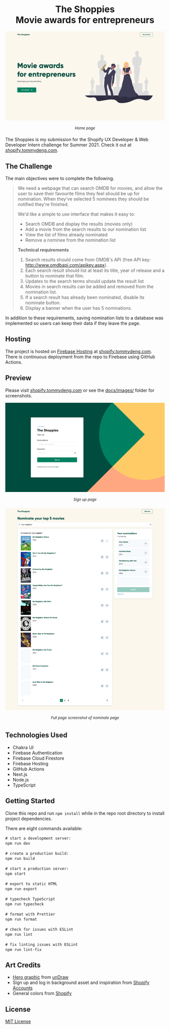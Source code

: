 <h1 align="center">
The Shoppies
<br />
Movie awards for entrepreneurs
</h1>

![Home page screenshot](docs/images/hero_desktop.png)

<p align="center"><sup><i>Home page</i></sup></p>

The Shoppies is my submission for the Shopify UX Developer & Web Developer Intern challenge for Summer 2021.
Check it out at [shopify.tommydeng.com](https://shopify.tommydeng.com/).

## The Challenge

The main objectives were to complete the following.

> We need a webpage that can search OMDB for movies, and allow the user to save their favourite films they feel should be up for nomination. When they've selected 5 nominees they should be notified they're finished.
>
> We'd like a simple to use interface that makes it easy to:
> - Search OMDB and display the results (movies only)
> - Add a movie from the search results to our nomination list
> - View the list of films already nominated
> - Remove a nominee from the nomination list
>
> **Technical requirements**
>
> 1. Search results should come from OMDB's API (free API key: http://www.omdbapi.com/apikey.aspx).
> 2. Each search result should list at least its title, year of release and a button to nominate that film.
> 3. Updates to the search terms should update the result list
> 4. Movies in search results can be added and removed from the nomination list.
> 5. If a search result has already been nominated, disable its nominate button.
> 6. Display a banner when the user has 5 nominations.

In addition to these requirements, saving nomination lists to a database was implemented so users can keep their data if they leave the page.

## Hosting

The project is hosted on [Firebase Hosting](https://firebase.google.com/products/hosting/) at [shopify.tommydeng.com](https://shopify.tommydeng.com/).
There is continuous deployment from the repo to Firebase using GitHub Actions.

## Preview

Please visit [shopify.tommydeng.com](https://shopify.tommydeng.com/) or see the [docs/images/](docs/images/) folder for screenshots.

![Sign up page screenshot](docs/images/signup_desktop.png)

<p align="center"><sup><i>Sign up page</i></sup></p>

![Nominate page screenshot](docs/images/nominate_desktop-full.png)

<p align="center"><sup><i>Full page screenshot of nominate page</i></sup></p>

## Technologies Used

- Chakra UI
- Firebase Authentication
- Firebase Cloud Firestore
- Firebase Hosting
- GitHub Actions
- Next.js
- Node.js
- TypeScript

## Getting Started

Clone this repo and run `npm install` while in the repo root directory to install project dependencies.

There are eight commands available:

```
# start a development server:
npm run dev

# create a production build:
npm run build

# start a production server:
npm start

# export to static HTML
npm run export

# typecheck TypeScript
npm run typecheck

# format with Prettier
npm run format

# check for issues with ESLint
npm run lint

# fix linting issues with ESLint
npm run lint-fix
```

## Art Credits

- [Hero graphic](src/components/svgs/undraw_awards_fieb.svg) from [unDraw](https://undraw.co/)
- Sign up and log in background asset and inspiration from [Shopify Accounts](https://accounts.shopify.com/)
- General colors from [Shopify](https://www.shopify.com/)

## License

[MIT License](LICENSE)
